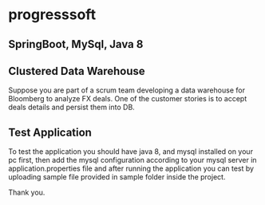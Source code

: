 # progresssoft

## SpringBoot, MySql, Java 8


## Clustered Data Warehouse

Suppose you are part of a scrum team developing a data warehouse for Bloomberg to analyze FX deals. One of the customer stories is to accept deals details and persist them into DB.

## Test Application
To test the application you should have java 8, and mysql installed on your pc first,
then add the mysql configuration according to your mysql server in application.properties file 
and after running the application you can test by uploading sample file provided in sample folder inside the project. 

Thank you.